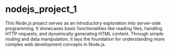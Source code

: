 # nodejs_project_1
This Node.js project serves as an introductory exploration into server-side programming. It showcases basic functionalities like reading files, handling HTTP requests, and dynamically generating HTML content. Through simple routing and data manipulation, it lays the foundation for understanding more complex web development concepts in Node.js.
